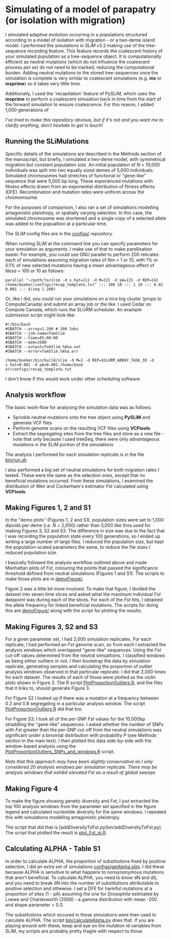 
Simulating of a model of parapatry (or isolation with migration)
======

I simulated adaptive evolution occurring in a populations structured according to a model of isolation with migration - or a two-deme island model. I performed the simulations in *SLiM* v3.2 making use of the tree-sequence recording feature. This feature records the coalescent history of your simulated population as a tree-sequence object. It is computationally efficient as neutral mutations (which do not influence the coalescent process *per se*) do not need to be tracked, reducing the computational burden. Adding neutral mutations to the stored tree-sequences once the simulation is complete is very similar to coalescent simulations (e.g. **ms** or **msprime**) so it takes very little time. 

Additionally, I used the 'recapitation' feature of PySLiM, which uses the **msprime** to perform a coalescent simulation back in time from the start of the forward simulation to ensure coalescence. For this reason, I added 1,000 generations of 

*I've tried to make this repository obvious, but if it's not and you want me to clarify anything, don't hesitate to get in touch!*

Running the SLiMulations
------

Specific details of the simulations are described in the Methods section of the manuscript, but briefly, I simulated a two-deme model, with symmetrical migration but constant population size. An initial population of *N* = 10,000 individuals was split into two equally sized demes of 5,000 individuals. Simulated chromosomes had stretches of functional or "gene-like" sequence that were 5,000 bp long. These experienced mutations with fitness effects drawn from an exponential distribution of fitness effects (DFE). Recombination and mutation rates were uniform across the chromomsome.

For the purposes of comparison, I also ran a set of simulations modelling antagonistic pleiotropy, or spatially varying selection. In this case, the simulated chromosome was shortened and a single copy of a selected allele was added to the popualtion at a particular time. 

The *SLiM* config files are in the [configs/](configs/) repository.

When running SLiM at the command line you can specify parameters for your simulation as arguments. I make use of that to make parellisation easier. For example, you could use GNU parallel to perform 200 relicates each of simulations assuming migration rates of *Nm* = 1 or 10, with 1% or 0.1% of new selected mutations having a mean advantageous effect of *Nesa* = 100 or 10 as follows:

```
parallel "~/path/to/slim -d s_hat={1} -d M={2} -d pA={3} -d REP={4} /home/booker/configs/recap_template.txt" ::: 100 10 ::: 1 10 ::: 0.01 0.001 ::: $(seq 1 200)
```

Or, like I did, you could run your simulations on a nice big cluster (props to ComputeCanada) and submit an array job or the like. I used Cedar on Compute Canada, which runs the SLURM scheduler. An example submission script might look like:
```
#!/bin/bash
#SBATCH --array=1-200 # 200 Jobs
#SBATCH --job-name=TomSlim
#SBATCH --time=05:00:00
#SBATCH --mem=2500
#SBATCH --output=TomSlim.%A%a.out
#SBATCH --error=TomSlim.%A%a.err

/home/booker/bin/build/slim -d M=1 -d REP=$SLURM_ARRAY_TASK_ID -d s_hat=0.001 -d pA=0.001 /home/book
er/configs/recap_template.txt
```
I don't know if this would work under other scheduling software.


Analysis workflow
------

The basic work-flow for analysing the simulation data was as follows:
- Sprinkle neutral mutations onto the tree object using **PySLiM** and generate VCF files
- Perform genome scans on the resulting VCF files using **VCFtools**
- Extract the segregating sites from the tree files and store as a new file - note that only because I used treeSeq, there were only advantageous mutations in the SLiM portion of the simulations

The analysis I performed for each simulation replicate is in the file [bin/run.sh](bin/run.sh)

I also performed a big set of neutral simulations for both migration rates I tested. These were the same as the selection ones, except that no beneficial mutations occurred. From these simulations, I examined the distribution of Weir and Cockerham's estimator *Fst* calculated using **VCFtools**.


Making Figures 1, 2 and S1
------

In the "demo plots" (Figures 1, 2 and S1), population sizes were set to 1,000 dipoids per deme (i.e. *N* = 2,000) rather than 5,000 like thos used for making Figures 3, S2 and S3. The difference in size was due to the fact that I was recording the population state every 100 generations, so I ended up writing a large number of large files. I reduced the population size, but kept the population-scaled parameters the same, to reduce the file sizes I reduced population size.

I basically followed the analysis workflow outlined above and made Manhattan plots of *Fst*, colouring the points that passed the significance threshold defined from neutral simulations (Figures 1 and S1). The scripts to make those plots are in [demoFigure/](demoFigure/).

Figure 2 was a little bit more involved. To make that figure, I divided the dataset into seven time slices and asked what the maximum individual *Fst* datapoint was during each of the slices. For each of the *Fst* hits, I obtained the allele frequency for linked beneficial mutations. The scripts for doing this are [demoFigure/](demoFigure/) along with the script for plotting the results.

Making Figures 3, S2 and S3
------

For a given parameter set, I had 2,000 simulation replicates. For each replicate, I had performed an *Fst* genome scan, so from each I extracted the analysis windows which overlapped "gene-like" sequences. Using the *Fst* cut-off values determined from the neutral simualtions, I classified windows as being either outliers or not. I then bootstrap the data by simulation replicate, generating samples and calculating the proportion of outlier analysis windows observed in that particular replicate. I did that 2,000 times for each dataset. The results of each of those were plotted as the violin plots shown in Figure 3. The R script [PlotProportionOutliers.R](bin/PlotProportionOutliers.R), and the files that it links to, should generate Figure 3.

For Figure S2 I looked up if there was a mutation at a frequency between 0.2 and 0.8 segregating in a particular analysis window. The script [PlotProportionOutliers.R](bin/PlotProportionOutliers.R) did that too.

For Figure S3, I took all of the per-SNP *Fst* values for the 10,000bp straddling the "gene-like" sequences. I asked whether the number of SNPs with *Fst* greater than the per-SNP cut-off from the neutral simulations was significant under a binomial distribution with probability *P* (see Methods section in the main text). I then plotted this data side-by-side with the window-based analysis using the [PlotProportionOutliers_SNPs_and_windows.R](bin/PlotProportionOutliers_SNPs_and_windows.R) script.

*Note that this approach may have been slightly conservative as I only considered 20 analysis windows per simulation replicate. There may be analysis windows that exhibit elevated Fst as a result of global sweeps*

Making Figure 4
------

To make the figure showing genetic diversity and *Fst*, I just extracted the top 100 analysis windows from the parameter set specified in the figure legend and calculated nucleotide diversity for the same windows. I repeated this with simulations modelling antagonistic pleiotropy.

The script that did that is [addDiversityToFst.py(bin/addDiversityToFst.py).
The script that plotted the result is [plot_Fst_pi.R](bin/plot_Fst_pi.R).



Calculating ALPHA - Table S1
------
In order to calculate ALPHA, the proportion of substitutions fixed by positive selection, I did an extra set of simulations [configs/getAlpha.slim](configs/getAlpha.slim). I did these because ALPHA is sensitive to what happens to nonsynonymous mutations that aren't beneficial. To calculate ALPHA, you need to know dN and dS, and you need to break dN into the number of substitutions attributable to positive selection and othewise. I set a DFE for harmful mutations at a proportion of sites (1 - pA) assuming the one for *Drosophila* estimated by Loewe and Charlesworth (2006) - a gamma distribution with mean -200 and shape parameter = 0.3.

The substitutions which occured in these simulations were then used to calculate ALPHA. The script [bin/calculateAlpha.py](bin/calculateAlpha.py) does that. If you are playing around with these, keep and eye on the mutation id variables from SLiM, my scripts are probably pretty fragile with respect to those. 


